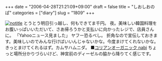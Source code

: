 +++
date = "2006-04-28T21:21:09+09:00"
draft = false
title = "しおしおのぱ"
categories = ["diary"]
slug = "1809"
+++

<a href="http://www.flickr.com/photos/h-b-k-r/133645390" target="_blank"><img src="http://static.flickr.com/50/133645390_bce29cc2ba.jpg" class="photoen" alt="notitle"  /></a>
とうとう明日引っ越し、何もできてま千円。
夜。美味しい韓国料理をお腹いっぱいいただいて、さあ帰ろうかと支払いに向かったレジで、店員さんに。
「Yahooニュース見ました」
ヤフー恐るべし。
折角なので宣伝しておきます。美味しいのでみんな行けばいいんじゃないかな。今度まけてくれないかな。きっとまけてくれるはず。カムサハムニダ。
■<a href="http://www.nabi-tokyo.com/" target="_blank">コリアンオーガニック nabi</a>
ちょっと場所分かりづらいけど、神宮前のディーゼルの脇から降りてく感じです。
